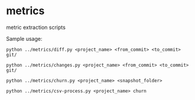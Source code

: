 metrics
=======

metric extraction scripts

Sample usage:

`python ../metrics/diff.py <project_name> <from_commit> <to_commit> git/`

`python ../metrics/changes.py <project_name> <from_commit> <to_commit> git/`

`python ../metrics/churn.py <project_name> <snapshot_folder>`

`python ../metrics/csv-process.py <project_name> churn`
